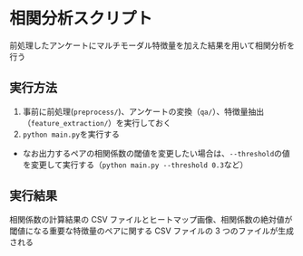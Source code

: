 # 相関分析スクリプト

前処理したアンケートにマルチモーダル特徴量を加えた結果を用いて相関分析を行う

## 実行方法

1. 事前に前処理(`preprocess/`)、アンケートの変換（`qa/`）、特徴量抽出（`feature_extraction/`）を実行しておく
2. `python main.py`を実行する
  - なお出力するペアの相関係数の閾値を変更したい場合は、`--threshold`の値を変更して実行する（`python main.py --threshold 0.3`など）

## 実行結果

相関係数の計算結果の CSV ファイルとヒートマップ画像、相関係数の絶対値が閾値になる重要な特徴量のペアに関する CSV ファイルの 3 つのファイルが生成される
